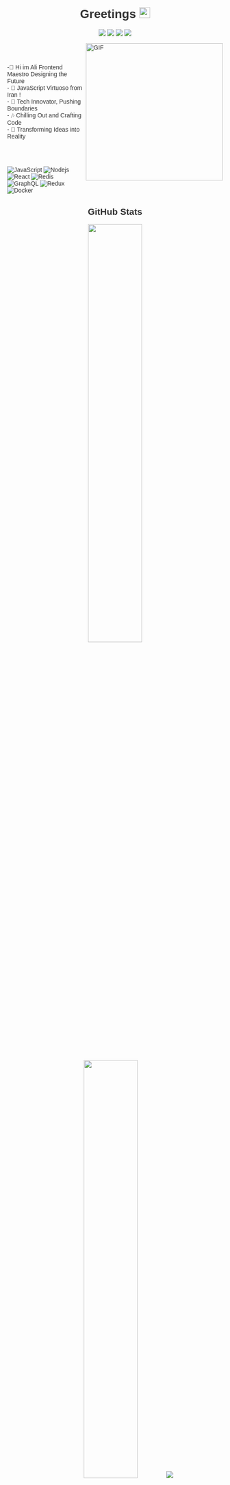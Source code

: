 <div style="font-family: Arial, sans-serif; color: #333;">
  <h1 align='center'>Greetings <img src="https://media.giphy.com/media/hvRJCLFzcasrR4ia7z/giphy.gif" width="25px"></h1>
  <p align='center'>
    <a href="https://wakatime.com/@018d7fcd-3625-4d05-9e6b-2a3cebe5299"><img src="https://wakatime.com/badge/user/018d7fcd-3625-4d05-9e6b-2a3cebe45299.svg"/></a>
    <a href="https://peerlist.io/Ali-Alinejad"><img src="https://github-readme-badge.peerlist.io/api/winfoord"/></a>
<a href="https://visitorbadge.io/status?path=https%3A%2F%2Fgithub.com%2FWINFOORD%2FREACT"><img src="https://api.visitorbadge.io/api/visitors?path=https%3A%2F%2Fgithub.com%2FAli-Alinejad%2FREACT&label=%E2%98%91%EF%B8%8FVISITORS&countColor=%23ff8a65&style=flat" /></a>
    <a href="https://github.com/Ali-Alinejad?tab=repositories"><img src="https://img.shields.io/github/stars/winfoord?style=flat&logo=github&label=Total%20Stars&color=teal"/></a>
  </p>

  <div align="">
    <img align="right" alt="GIF" src="https://github.com/abhisheknaiidu/abhisheknaiidu/blob/master/code.gif?raw=true" height="320" />
<p align='left'style="margin-right: 30px">  
  </br>
    </br>
    </br>
-📖 Hi im Ali Frontend Maestro Designing the Future </br>
    - 🚀 JavaScript Virtuoso from Iran ! </br>
    - 🌟 Tech Innovator, Pushing Boundaries </br>
    - 🎶  Chilling Out and Crafting Code </br>
    - 🧠  Transforming Ideas into Reality</br>
    </br>
    </br>
    </br>
</p>
    
  ![JavaScript](https://img.shields.io/badge/JavaScript-F7DF1E?logo=javascript&logoColor=black)
![Nodejs](https://img.shields.io/badge/Node.js-43853D?logo=node.js&logoColor=white)
![React](https://img.shields.io/badge/React-20232A?logo=react&logoColor=61DAFB)
![Redis](https://img.shields.io/badge/redis-%23DD0031.svg?logo=redis&logoColor=white)
![GraphQL](https://img.shields.io/badge/-GraphQL-E10098?logo=graphql)
![Redux](https://img.shields.io/badge/Redux-316192?logo=Redux&logoColor=white)
![Docker](https://img.shields.io/badge/-Docker-2496ED?logo=docker&logoColor=white)
  </div>
  
  <div align="center" style="margin-top: 30px">
    <h2>GitHub Stats</h2>
    <p align="center">
      <img height="50%" width="auto" src="https://github-readme-stats.vercel.app/api?username=winfoord&show_icons=true&count_private=true&theme=darcula&hide_border=true&hide=issues,contribs&bg_color=00000000">
      <img height="50%" width="auto" src="https://github-readme-stats.vercel.app/api/top-langs/?username=winfoord&layout=compact&hide_border=true&theme=darcula&bg_color=00000000&langs_count=6&hide=jupyter%20notebook,tex,css,php&exclude_repo=Pacman-AI">
      <img src="https://github-readme-streak-stats.herokuapp.com?user=winfoord&theme=darcula&hide_border=true&background=FFFFFF00">
      <br>
      <br>
      <a href="https://www.buymeacoffee.com/winfoord"> <img align="center" src="https://cdn.buymeacoffee.com/buttons/v2/default-orange.png" height="50" width="210" alt="buy me a coffee" /></a>
    </p>
  </div>

  <div align="center" style="margin-top: 30px">
    <h2>My Skills</h2>
    <img src="https://skillicons.dev/icons?i=angular,css,discord,figma,github,git,gitlab,html,js,ts,jquery,nextjs,nodejs,nuxtjs,ps,pr,react,redux,stackoverflow,tailwind,vite,vscode,vue,windows,vercel,unreal,remix,py,cs,blender" />
  </div>

  <div align="center" style="margin-top: 30px">
    <a href="mailto:alialineejad@gmail.com"><img src="https://img.shields.io/badge/Gmail-D14836?style=for-the-badge&logo=gmail&logoColor=white" target="_blank"></a>
    <a href="https://www.linkedin.com/in/ali-alinejad-1b5827202/" target="_blank"><img src="https://img.shields.io/badge/-LinkedIn-%230077B5?style=for-the-badge&logo=linkedin&logoColor=white" target="_blank"></a> 
  </div>
</div>
